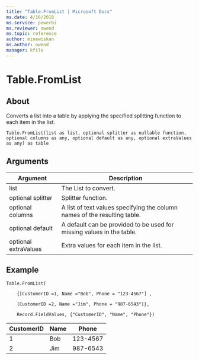 ```yaml
---
title: "Table.FromList | Microsoft Docs"
ms.date: 4/16/2018
ms.service: powerbi
ms.reviewer: owend
ms.topic: reference
author: minewiskan
ms.author: owend
manager: kfile
---
```

# Table.FromList

  
## About  
Converts a list into a table by applying the specified splitting function to each item in the list.  
  
```  
Table.FromList(list as list, optional splitter as nullable function, optional columns as any, optional default as any, optional extraValues as any) as table  
```  
  
## Arguments  
  
|Argument|Description|  
|------------|---------------|  
|list|The List to convert.|  
|optional splitter|Splitter function.|  
|optional columns|A list of text values specifying the column names of the resulting table.|  
|optional default|A default can be provided to be used for missing values in the table.|  
|optional extraValues|Extra values for each item in the list.|  
  
## Example  
  
```  
Table.FromList(  
  
    {[CustomerID =1, Name ="Bob", Phone = "123-4567"] ,  
  
    [CustomerID =2, Name ="Jim", Phone = "987-6543"]},  
  
    Record.FieldValues, {"CustomerID", "Name", "Phone"})  
```  
  
|CustomerID|Name|Phone|  
|--------------|--------|---------|  
|1|Bob|123-4567|  
|2|Jim|987-6543|  
  
